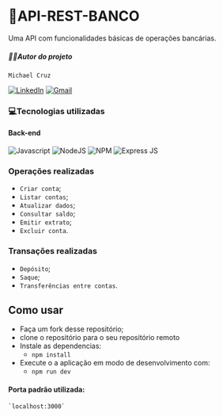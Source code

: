
# 🏦API-REST-BANCO

Uma API com funcionalidades básicas de operações bancárias.
    
##### 👨‍💻Autor do projeto
`Michael Cruz`

[![LinkedIn](https://img.shields.io/badge/LinkedIn-0077B5?style=for-the-badge&logo=linkedin&logoColor=whiteue)](https://www.linkedin.com/in/michael-vpcruz/)
[![Gmail](https://camo.githubusercontent.com/571384769c09e0c66b45e39b5be70f68f552db3e2b2311bc2064f0d4a9f5983b/68747470733a2f2f696d672e736869656c64732e696f2f62616467652f476d61696c2d4431343833363f7374796c653d666f722d7468652d6261646765266c6f676f3d676d61696c266c6f676f436f6c6f723d7768697465)](mailto:michaelcruz.dev@gmail.com)
### 💻Tecnologias utilizadas
#### Back-end

![Javascript](https://camo.githubusercontent.com/93c855ae825c1757f3426f05a05f4949d3b786c5b22d0edb53143a9e8f8499f6/68747470733a2f2f696d672e736869656c64732e696f2f62616467652f4a6176615363726970742d3332333333303f7374796c653d666f722d7468652d6261646765266c6f676f3d6a617661736372697074266c6f676f436f6c6f723d463744463145)
![NodeJS](https://camo.githubusercontent.com/0fad77ddd85292b8800107c5a51df2f64ff5126a0fe6dfa1eb7d4977032918e2/68747470733a2f2f696d672e736869656c64732e696f2f62616467652f4e6f64652532306a732d3333393933333f7374796c653d666f722d7468652d6261646765266c6f676f3d6e6f6465646f746a73266c6f676f436f6c6f723d7768697465)
![NPM](https://camo.githubusercontent.com/55037e0ff8e2c9df84ad631c3d0443a7316776ede7459a5872ccb336d7df2781/68747470733a2f2f696d672e736869656c64732e696f2f62616467652f6e706d2d4342333833373f7374796c653d666f722d7468652d6261646765266c6f676f3d6e706d266c6f676f436f6c6f723d7768697465)
![Express JS](https://camo.githubusercontent.com/84e40cc1b235376f4c7442551fecc84e99bbb6736ef470f7d8e7f9655393e2e1/68747470733a2f2f696d672e736869656c64732e696f2f62616467652f457870726573732532306a732d3030303030303f7374796c653d666f722d7468652d6261646765266c6f676f3d65787072657373266c6f676f436f6c6f723d7768697465)

### Operações realizadas

- `Criar conta`;
- `Listar contas`;
- `Atualizar dados`;
- `Consultar saldo`;
- `Emitir extrato`; 
- `Excluir conta`.

### Transações realizadas

- `Depósito`;
- `Saque`;
- `Transferências entre contas`.

## Como usar

- Faça um fork desse repositório;
- clone o repositório para o seu repositório remoto
- Instale as dependencias: 
    - `npm install`
- Execute o a aplicação em modo de desenvolvimento com:
    - `npm run dev`


#### Porta padrão utilizada:
    `localhost:3000`



